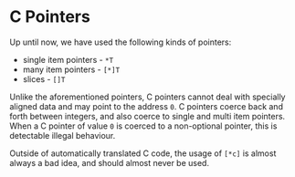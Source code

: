 # C Pointers

Up until now, we have used the following kinds of pointers:

- single item pointers - `*T`
- many item pointers - `[*]T`
- slices - `[]T`

Unlike the aforementioned pointers, C pointers cannot deal with specially
aligned data and may point to the address `0`. C pointers coerce back and forth
between integers, and also coerce to single and multi item pointers. When a C
pointer of value `0` is coerced to a non-optional pointer, this is detectable
illegal behaviour.

Outside of automatically translated C code, the usage of `[*c]` is almost always
a bad idea, and should almost never be used.
